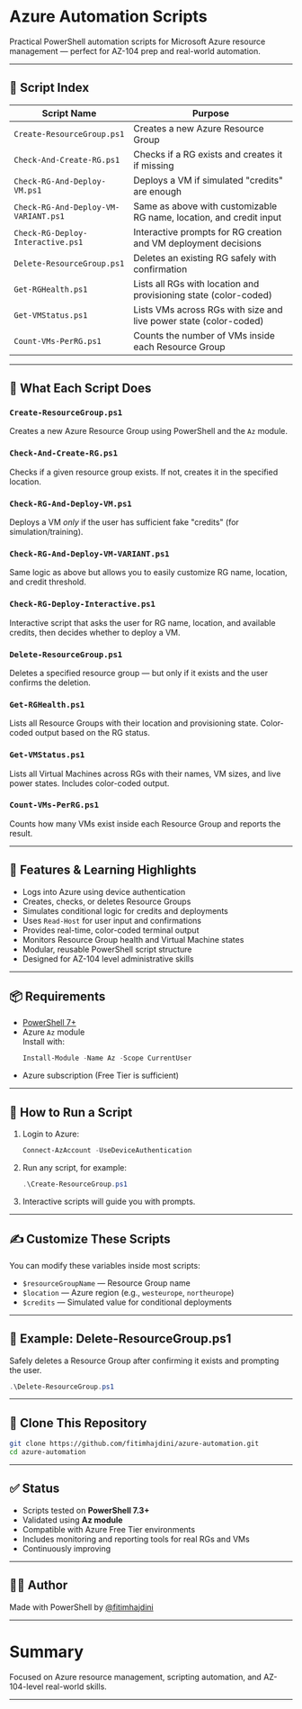 
# Azure Automation Scripts

Practical PowerShell automation scripts for Microsoft Azure resource management — perfect for AZ-104 prep and real-world automation.

---

## 📜 Script Index

| Script Name                             | Purpose                                                               |
|-----------------------------------------|-----------------------------------------------------------------------|
| `Create-ResourceGroup.ps1`              | Creates a new Azure Resource Group                                    |
| `Check-And-Create-RG.ps1`               | Checks if a RG exists and creates it if missing                      |
| `Check-RG-And-Deploy-VM.ps1`            | Deploys a VM if simulated "credits" are enough                       |
| `Check-RG-And-Deploy-VM-VARIANT.ps1`    | Same as above with customizable RG name, location, and credit input  |
| `Check-RG-Deploy-Interactive.ps1`       | Interactive prompts for RG creation and VM deployment decisions      |
| `Delete-ResourceGroup.ps1`              | Deletes an existing RG safely with confirmation                      |
| `Get-RGHealth.ps1`                      | Lists all RGs with location and provisioning state (color-coded)     |
| `Get-VMStatus.ps1`                      | Lists VMs across RGs with size and live power state (color-coded)     |
| `Count-VMs-PerRG.ps1`                   | Counts the number of VMs inside each Resource Group                  |

---

## 🚀 What Each Script Does

### `Create-ResourceGroup.ps1`
Creates a new Azure Resource Group using PowerShell and the `Az` module.

### `Check-And-Create-RG.ps1`
Checks if a given resource group exists. If not, creates it in the specified location.

### `Check-RG-And-Deploy-VM.ps1`
Deploys a VM *only* if the user has sufficient fake "credits" (for simulation/training).

### `Check-RG-And-Deploy-VM-VARIANT.ps1`
Same logic as above but allows you to easily customize RG name, location, and credit threshold.

### `Check-RG-Deploy-Interactive.ps1`
Interactive script that asks the user for RG name, location, and available credits, then decides whether to deploy a VM.

### `Delete-ResourceGroup.ps1`
Deletes a specified resource group — but only if it exists and the user confirms the deletion.

### `Get-RGHealth.ps1`
Lists all Resource Groups with their location and provisioning state. Color-coded output based on the RG status.

### `Get-VMStatus.ps1`
Lists all Virtual Machines across RGs with their names, VM sizes, and live power states. Includes color-coded output.

### `Count-VMs-PerRG.ps1`
Counts how many VMs exist inside each Resource Group and reports the result.

---

## 🔧 Features & Learning Highlights

- Logs into Azure using device authentication
- Creates, checks, or deletes Resource Groups
- Simulates conditional logic for credits and deployments
- Uses `Read-Host` for user input and confirmations
- Provides real-time, color-coded terminal output
- Monitors Resource Group health and Virtual Machine states
- Modular, reusable PowerShell script structure
- Designed for AZ-104 level administrative skills

---

## 📦 Requirements

- [PowerShell 7+](https://learn.microsoft.com/en-us/powershell/)
- Azure `Az` module  
  Install with:
  ```powershell
  Install-Module -Name Az -Scope CurrentUser
  ```
- Azure subscription (Free Tier is sufficient)

---

## 🧪 How to Run a Script

1. Login to Azure:
   ```powershell
   Connect-AzAccount -UseDeviceAuthentication
   ```

2. Run any script, for example:
   ```powershell
   .\Create-ResourceGroup.ps1
   ```

3. Interactive scripts will guide you with prompts.

---

## ✍️ Customize These Scripts

You can modify these variables inside most scripts:

- `$resourceGroupName` — Resource Group name
- `$location` — Azure region (e.g., `westeurope`, `northeurope`)
- `$credits` — Simulated value for conditional deployments

---

## 🧹 Example: Delete-ResourceGroup.ps1

Safely deletes a Resource Group after confirming it exists and prompting the user.

```powershell
.\Delete-ResourceGroup.ps1
```

---

## 🧬 Clone This Repository

```bash
git clone https://github.com/fitimhajdini/azure-automation.git
cd azure-automation
```

---

## ✅ Status

- Scripts tested on **PowerShell 7.3+**
- Validated using **Az module**
- Compatible with Azure Free Tier environments
- Includes monitoring and reporting tools for real RGs and VMs
- Continuously improving

---

## 👨‍💻 Author

Made with PowerShell by [@fitimhajdini](https://github.com/fitimhajdini)

---

# Summary

Focused on Azure resource management, scripting automation, and AZ-104-level real-world skills.

---
